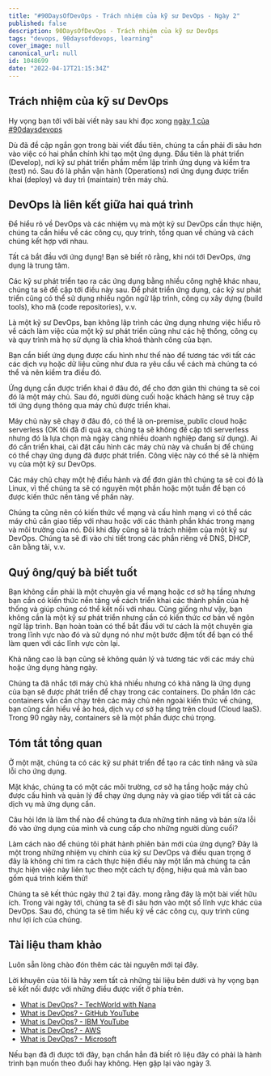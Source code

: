 ```yaml
---
title: "#90DaysOfDevOps - Trách nhiệm của kỹ sư DevOps - Ngày 2"
published: false
description: 90DaysOfDevOps - Trách nhiệm của kỹ sư DevOps
tags: "devops, 90daysofdevops, learning"
cover_image: null
canonical_url: null
id: 1048699
date: "2022-04-17T21:15:34Z"
---
```


## Trách nhiệm của kỹ sư DevOps

Hy vọng bạn tới với bài viết này sau khi đọc xong [ngày 1 của #90daysdevops](day01.md)

Dù đã đề cập ngắn gọn trong bài viết đầu tiên, chúng ta cần phải đi sâu hơn vào việc có hai phần chính khi tạo một ứng dụng. Đầu tiên là phát triển (Develop), nơi kỹ sư phát triển phầm mềm lập trình ứng dụng và kiểm tra (test) nó. Sau đó là phần vận hành (Operations) nơi ứng dụng được triển khai (deploy) và duy trì (maintain) trên máy chủ.

## DevOps là liên kết giữa hai quá trình

Để hiểu rõ về DevOps và các nhiệm vụ mà một kỹ sư DevOps cần thực hiện, chúng ta cần hiểu về các công cụ, quy trình, tổng quan về chúng và cách chúng kết hợp với nhau.

Tất cả bắt đầu với ứng dụng! Bạn sẽ biết rõ rằng, khi nói tới DevOps, ứng dụng là trung tâm.

Các kỹ sư phát triển tạo ra các ứng dụng bằng nhiều công nghệ khác nhau, chúng ta sẽ đề cập tới điều này sau. Để phát triển ứng dụng, các kỹ sư phát triển cũng có thể sử dụng nhiều ngôn ngữ lập trình, công cụ xây dựng (build tools), kho mã (code repositories), v.v.

Là một kỹ sư DevOps, bạn không lập trình các ứng dụng nhưng việc hiểu rõ về cách làm việc của một kỹ sư phát triển cũng như các hệ thống, công cụ và quy trình mà họ sử dụng là chìa khoá thành công của bạn.

Bạn cần biết ứng dụng được cấu hình như thế nào để tương tác với tất các các dịch vụ hoặc dữ liệu cũng như đưa ra yêu cầu về cách mà chúng ta có thể và nên kiểm tra điều đó.

Ứng dụng cần được triển khai ở đâu đó, để cho đơn giản thì chúng ta sẽ coi đó là một máy chủ. Sau đó, người dùng cuối hoặc khách hàng sẽ truy cập tới ứng dụng thông qua máy chủ được triển khai.

Máy chủ này sẽ chạy ở đâu đó, có thể là on-premise, public cloud hoặc serverless (OK tôi đã đi quá xa, chúng ta sẽ không đề cập tới serverless nhưng đó là lựa chọn mà ngày càng nhiều doanh nghiệp đang sử dụng). Ai đó cần triển khai, cài đặt cấu hình các máy chủ này và chuẩn bị để chúng có thể chạy ứng dụng đã được phát triển. Công việc này có thể sẽ là nhiệm vụ của một kỹ sư DevOps.

Các máy chủ chạy một hệ điều hành và để đơn giản thì chúng ta sẽ coi đó là Linux, vì thế chúng ta sẽ có nguyên một phần hoặc một tuần để bạn có được kiến thức nền tảng về phần này.

Chúng ta cũng nên có kiến thức về mạng và cấu hình mạng vì có thể các máy chủ cần giao tiếp với nhau hoặc với các thành phần khác trong mạng và môi trường của nó. Đôi khi đây cũng sẽ là trách nhiệm của một kỹ sư DevOps. Chúng ta sẽ đi vào chi tiết trong các phần riêng về DNS, DHCP, cân bằng tải, v.v.

## Quý ông/quý bà biết tuốt

Bạn không cần phải là một chuyên gia về mạng hoặc cơ sở hạ tầng nhưng bạn cần có kiến thức nền tảng về cách triển khai các thành phần của hệ thống và giúp chúng có thể kết nối với nhau. Cũng giống như vậy, bạn không cần là một kỹ sư phát triển nhưng cần có kiến thức cơ bản về ngôn ngữ lập trình. Bạn hoàn toàn có thể bắt đầu với tư cách là một chuyên gia trong lĩnh vực nào đó và sử dụng nó như một bước đệm tốt để bạn có thể làm quen với các lĩnh vực còn lại.

Khả năng cao là bạn cũng sẽ không quản lý và tương tác với các máy chủ hoặc ứng dụng hàng ngày.

Chúng ta đã nhắc tới máy chủ khá nhiều nhưng có khả năng là ứng dụng của bạn sẽ được phát triển để chạy trong các containers. Do phần lớn các containers vẫn cần chạy trên các máy chủ nên ngoài kiến thức về chúng, bạn cũng cần hiểu về ảo hoá, dịch vụ cơ sở hạ tầng trên cloud (Cloud IaaS). Trong 90 ngày này, containers sẽ là một phần được chú trọng.

## Tóm tắt tổng quan

Ở một mặt, chúng ta có các kỹ sư phát triển để tạo ra các tính năng và sửa lỗi cho ứng dụng.

Mặt khác, chúng ta có một các môi trường, cơ sở hạ tầng hoặc máy chủ được cấu hình và quản lý để chạy ứng dụng này và giao tiếp với tất cả các dịch vụ mà ứng dụng cần.

Câu hỏi lớn là làm thế nào để chúng ta đưa những tính năng và bản sửa lỗi đó vào ứng dụng của mình và cung cấp cho những người dùng cuối?

Làm cách nào để chúng tôi phát hành phiên bản mới của ứng dụng? Đây là một trong những nhiệm vụ chính của kỹ sư DevOps và điều quan trọng ở đây là không chỉ tìm ra cách thực hiện điều này một lần mà chúng ta cần thực hiện việc này liên tục theo một cách tự động, hiệu quả mà vẫn bao gồm quá trình kiểm thử!

Chúng ta sẽ kết thúc ngày thứ 2 tại đây. mong rằng đây là một bài viết hữu ích. Trong vài ngày tới, chúng ta sẽ đi sâu hơn vào một số lĩnh vực khác của DevOps. Sau đó, chúng ta sẽ tìm hiểu kỹ về các công cụ, quy trình cũng như lợi ích của chúng.

## Tài liệu tham khảo

Luôn sẵn lòng chào đón thêm các tài nguyên mới tại đây.

Lời khuyên của tôi là hãy xem tất cả những tài liệu bên dưới và hy vọng bạn sẽ kết nối được với những điều được viết ở phía trên.

- [What is DevOps? - TechWorld with Nana](https://www.youtube.com/watch?v=0yWAtQ6wYNM)
- [What is DevOps? - GitHub YouTube](https://www.youtube.com/watch?v=kBV8gPVZNEE)
- [What is DevOps? - IBM YouTube](https://www.youtube.com/watch?v=UbtB4sMaaNM)
- [What is DevOps? - AWS](https://aws.amazon.com/devops/what-is-devops/)
- [What is DevOps? - Microsoft](https://docs.microsoft.com/en-us/devops/what-is-devops)

Nếu bạn đã đi được tới đây, bạn chắn hẳn đã biết rõ liệu đây có phải là hành trình bạn muốn theo đuổi hay không. Hẹn gặp lại vào ngày 3.
